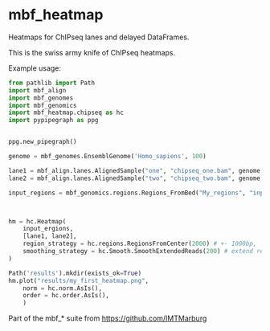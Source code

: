 # mbf_heatmap


Heatmaps for ChIPseq lanes and delayed DataFrames.

This is the swiss army knife of ChIPseq heatmaps.

Example usage:

```python
from pathlib import Path
import mbf_align
import mbf_genomes
import mbf_genomics
import mbf_heatmap.chipseq as hc
import pypipegraph as ppg


ppg.new_pipegraph()

genome = mbf_genomes.EnsemblGenome('Homo_sapiens', 100)

lane1 = mbf_align.lanes.AlignedSample("one", "chipseq_one.bam", genome, False, None)
lane2 = mbf_align.lanes.AlignedSample("two", "chipseq_two.bam", genome, False, None)

input_regions = mbf_genomics.regions.Regions_FromBed("My_regions", "input.bed", genome)



hm = hc.Heatmap(
	input_ergions, 
	[lane1, lane2],
	region_strategy = hc.regions.RegionsFromCenter(2000) # +- 1000bp,
	smoothing_strategy = hc.Smooth.SmoothExtendedReads(200) # extend reeads *by* 200bp
)

Path('results').mkdir(exists_ok=True)
hm.plot("results/my_first_heatmap.png", 
	norm = hc.norm.AsIs(),
	order = hc.order.AsIs(),
	)
```

Part of the mbf_* suite from https://github.com/IMTMarburg
